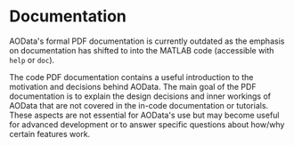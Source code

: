 # Documentation 

AOData's formal PDF documentation is currently outdated as the emphasis on documentation has shifted to into the MATLAB code (accessible with `help` or `doc`). 

The code  PDF documentation contains a useful introduction to the motivation and decisions behind AOData. The main goal of the PDF documentation is to explain the design decisions and inner workings of AOData that are not covered in the in-code documentation or tutorials. These aspects are not essential for AOData's use but may become useful for advanced development or to answer specific questions about how/why certain features work. 